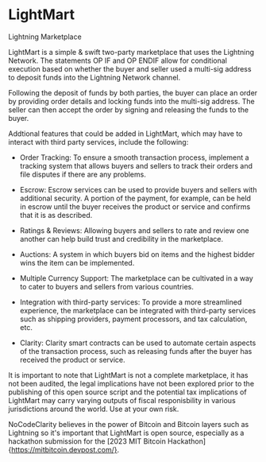 # LightMart
Lightning Marketplace

LightMart is a simple & swift two-party marketplace that uses the Lightning Network. The statements OP IF and OP ENDIF allow for conditional execution based on whether the buyer and seller used a multi-sig address to deposit funds into the Lightning Network channel.

Following the deposit of funds by both parties, the buyer can place an order by providing order details and locking funds into the multi-sig address. The seller can then accept the order by signing and releasing the funds to the buyer.


Addtional features that could be added in LightMart, which may have to interact with third party services, include the following:

+ Order Tracking: To ensure a smooth transaction process, implement a tracking system that allows buyers and sellers to track their orders and file disputes if there are any problems.

+ Escrow: Escrow services can be used to provide buyers and sellers with additional security. A portion of the payment, for example, can be held in escrow until the buyer receives the product or service and confirms that it is as described.

+ Ratings & Reviews: Allowing buyers and sellers to rate and review one another can help build trust and credibility in the marketplace.

+ Auctions: A system in which buyers bid on items and the highest bidder wins the item can be implemented.

+ Multiple Currency Support: The marketplace can be cultivated in a way to cater to buyers and sellers from various countries.

+ Integration with third-party services: To provide a more streamlined experience, the marketplace can be integrated with third-party services such as shipping providers, payment processors, and tax calculation, etc.

+ Clarity: Clarity smart contracts can be used to automate certain aspects of the transaction process, such as releasing funds after the buyer has received the product or service.



It is important to note that LightMart is not a complete marketplace, it has not been audited, the legal implications have not been explored prior to the publishing of this open source script and the potential tax implications of LightMart may carry varying outputs of fiscal responisbility in various jurisdictions around the world. Use at your own risk. 

NoCodeClarity believes in the power of Bitcoin and Bitcoin layers such as Lightning so it's important that LightMart is open source, especially as a hackathon submission for the [2023 MIT Bitcoin Hackathon]{https://mitbitcoin.devpost.com/}.
